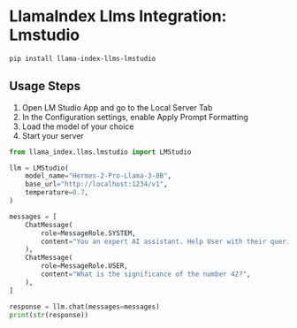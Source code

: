 # LlamaIndex Llms Integration: Lmstudio

```bash
pip install llama-index-llms-lmstudio
```

## Usage Steps

1. Open LM Studio App and go to the Local Server Tab
2. In the Configuration settings, enable Apply Prompt Formatting
3. Load the model of your choice
4. Start your server

```python
from llama_index.llms.lmstudio import LMStudio

llm = LMStudio(
    model_name="Hermes-2-Pro-Llama-3-8B",
    base_url="http://localhost:1234/v1",
    temperature=0.7,
)

messages = [
    ChatMessage(
        role=MessageRole.SYSTEM,
        content="You an expert AI assistant. Help User with their queries.",
    ),
    ChatMessage(
        role=MessageRole.USER,
        content="What is the significance of the number 42?",
    ),
]

response = llm.chat(messages=messages)
print(str(response))
```
